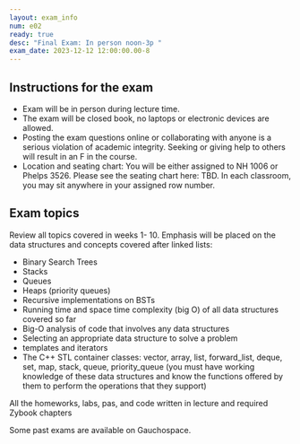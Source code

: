 ```yaml
---
layout: exam_info
num: e02
ready: true
desc: "Final Exam: In person noon-3p "
exam_date: 2023-12-12 12:00:00.00-8
---
```


## Instructions for the exam
* Exam will be in person during lecture time.
* The exam will be closed book, no laptops or electronic devices are allowed. 
* Posting the exam questions online or collaborating with anyone is a serious violation of academic integrity. Seeking or giving help to others will result in an F in the course.
* Location and seating chart: You will be either assigned to NH 1006 or Phelps 3526. Please see the seating chart here: TBD. In each classroom, you may sit anywhere in your assigned row number.


## Exam topics

Review all topics covered in weeks 1- 10.
Emphasis will be placed on the data structures and concepts covered after linked lists:
- Binary Search Trees
- Stacks 
- Queues
- Heaps (priority queues)
- Recursive implementations on BSTs
- Running time and space time complexity (big O) of all data structures covered so far
- Big-O analysis of code that involves any data structures
- Selecting an appropriate data structure to solve a problem
- templates and iterators
- The C++ STL container classes: vector, array, list, forward_list, deque, set, map, stack, queue, priority_queue (you must have working knowledge of these data structures and know the functions offered by them to perform the operations that they support)

All the homeworks, labs, pas, and code written in lecture and required Zybook chapters


Some past exams are available on Gauchospace.